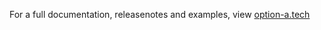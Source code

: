For a full documentation, releasenotes and examples, view [option-a.tech](https://option-a.tech/documentation/blazor/blog)